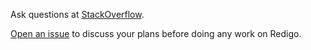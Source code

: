 Ask questions at
[StackOverflow](https://stackoverflow.com/questions/ask?tags=go+redis).

[Open an issue](https://github.com/gomodule/redigo/issues/new) to discuss your
plans before doing any work on Redigo.
